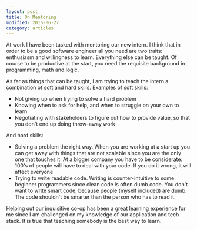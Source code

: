 ```yaml
---
layout: post
title: On Mentoring
modified: 2016-06-27
category: articles
---
```


At work I have been tasked with mentoring our new intern. I think that in order to be a good software engineer all you need are two traits: enthusiasm and willingness to learn. Everything else can be taught. Of course to be productive at the start, you need the requisite background in programming, math and logic. 

As far as things that can be taught, I am trying to teach the intern a combination of soft and hard skills. Examples of soft skills: 
* Not giving up when trying to solve a hard problem
* Knowing when to ask for help, and when to struggle on your own to learn
* Negotiating with stakeholders to figure out how to provide value, so that you don't end up doing throw-away work

And hard skills: 
* Solving a problem the right way. When you are working at a start up you can get away with things that are not scalable since you are the only one that touches it. At a bigger company you have to be considerate: 100's of people will have to deal with your code. If you do it wrong, it will affect everyone
* Trying to write readable code. Writing is counter-intuitive to some beginner programmers since clean code is often dumb code. You don't want to write smart code, because people (myself included) are dumb. The code shouldn't be smarter than the person who has to read it.

Helping out our inquisitive co-op has been a great learning experience for me since I am challenged on my knowledge of our application and tech stack. It is true that teaching somebody is the best way to learn.